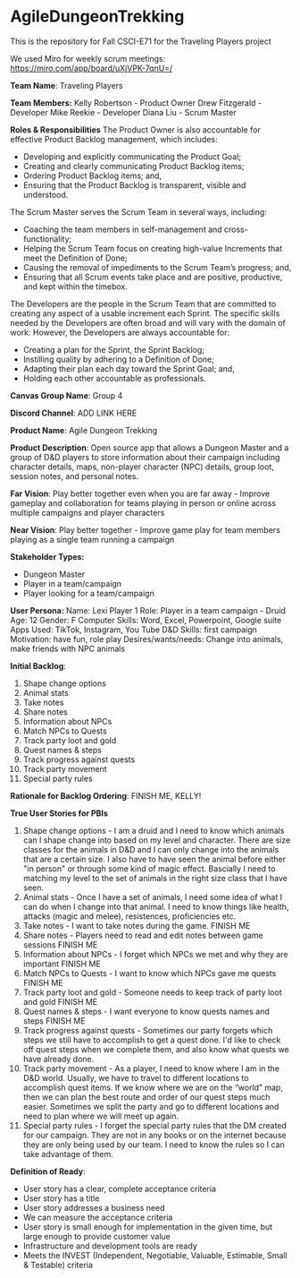 # AgileDungeonTrekking
This is the repository for Fall CSCI-E71 for the Traveling Players project

We used Miro for weekly scrum meetings: https://miro.com/app/board/uXjVPK-7qnU=/

**Team Name**: Traveling Players

**Team Members:**
Kelly Robertson - Product Owner
Drew Fitzgerald - Developer
Mike Reekie - Developer
Diana Liu - Scrum Master

**Roles & Responsibilities**
The Product Owner is also accountable for effective Product Backlog management, which includes:
- Developing and explicitly communicating the Product Goal;
- Creating and clearly communicating Product Backlog items;
- Ordering Product Backlog items; and,
- Ensuring that the Product Backlog is transparent, visible and understood.

The Scrum Master serves the Scrum Team in several ways, including:
- Coaching the team members in self-management and cross-functionality;
- Helping the Scrum Team focus on creating high-value Increments that meet the Definition of Done;
- Causing the removal of impediments to the Scrum Team’s progress; and,
- Ensuring that all Scrum events take place and are positive, productive, and kept within the timebox.

The Developers are the people in the Scrum Team that are committed to creating any aspect of a usable increment each Sprint. The specific skills needed by the Developers are often broad and will vary with the domain of work:
However, the Developers are always accountable for:
- Creating a plan for the Sprint, the Sprint Backlog;
- Instilling quality by adhering to a Definition of Done;
- Adapting their plan each day toward the Sprint Goal; and,
- Holding each other accountable as professionals.

**Canvas Group Name**: Group 4

**Discord Channel**: ADD LINK HERE

**Product Name**:  Agile Dungeon Trekking

**Product Description**:  Open source app that allows a Dungeon Master and a group of D&D players to store information about their campaign including character details, maps, non-player character (NPC) details, group loot, session notes, and personal notes. 

**Far Vision**:  Play better together even when you are far away - Improve gameplay and collaboration for teams playing in person or online across multiple campaigns and player characters

**Near Vision**: Play better together - Improve game play for team members playing as a single team running a campaign

**Stakeholder Types:**
- Dungeon Master
- Player in a team/campaign
- Player looking for a team/campaign

**User Persona:**
Name: Lexi Player 1
Role: Player in a team campaign - Druid
Age: 12
Gender: F
Computer Skills: Word, Excel, Powerpoint, Google suite
Apps Used: TikTok, Instagram, You Tube
D&D Skills: first campaign
Motivation: have fun, role play 
Desires/wants/needs: Change into animals, make friends with NPC animals

**Initial Backlog**:
1. Shape change options 
2. Animal stats 
3. Take notes 
4. Share notes 
5. Information about NPCs
6. Match NPCs to Quests
7. Track party loot and gold
8. Quest names & steps
9. Track progress against quests
10. Track party movement
11. Special party rules

**Rationale for Backlog Ordering**:
FINISH ME, KELLY!

**True User Stories for PBIs**
1. Shape change options - I am a druid and I need to know which animals can I shape change into based on my level and character. There are size classes for the animals in D&D and I can only change into the animals that are a certain size. I also have to have seen the animal before either "in person" or through some kind of magic effect. Bascially I need to matching my level to the set of animals in the right size class that I have seen.
2. Animal stats - Once I have a set of animals, I need some idea of what I can do when I change into that animal. I need to know things like health, attacks (magic and melee), resistences, proficiencies etc.
3. Take notes -  I want to take notes during the game. FINISH ME
4. Share notes - Players need to read and edit notes between game sessions FINISH ME
5. Information about NPCs - I forget which NPCs we met and why they are important FINISH ME
6. Match NPCs to Quests - I want to know which NPCs gave me quests FINISH ME
7. Track party loot and gold - Someone needs to keep track of party loot and gold FINISH ME
8. Quest names & steps - I want everyone to know quests names and steps FINISH ME
9. Track progress against quests -  Sometimes our party forgets which steps we still have to accomplish to get a quest done. I'd like to check off quest steps when we complete them, and also know what quests we have already done. 
10. Track party movement - As a player, I need to know where I am in the D&D world. Usually, we have to travel to different locations to accomplish quest items. If we know where we are on the “world” map, then we can plan the best route and order of our quest steps much easier. Sometimes we split the party and go to different locations and need to plan where we will meet up again.
11. Special party rules - I forget the special party rules that the DM created for our campaign. They are not in any books or on the internet because they are only being used by our team. I need to know the rules so I can take advantage of them.

**Definition of Ready**:
- User story has a clear, complete acceptance criteria
- User story has a title
- User story addresses a business need
- We can measure the acceptance criteria
- User story is small enough for implementation in the given time, but large enough to provide customer value
- Infrastructure and development tools are ready
- Meets the INVEST (Independent, Negotiable, Valuable, Estimable, Small & Testable) criteria
